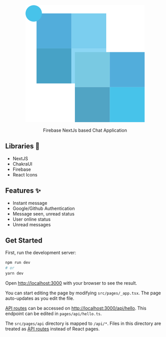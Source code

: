 <div align="center">
    <img src="https://github.com/khan-asfi-reza/message-grid/blob/main/src/assets/images/logo.svg" alt="">
    <p>
        Firebase NextJs based Chat Application
    </p>
</div>

## Libraries 🔖

- NextJS
- ChakraUI
- Firebase
- React Icons

## Features ✨

- Instant message
- Google/Github Authentication
- Message seen, unread status
- User online status
- Unread messages

## Get Started

First, run the development server:

```bash
npm run dev
# or
yarn dev
```

Open [http://localhost:3000](http://localhost:3000) with your browser to see the result.

You can start editing the page by modifying `src/pages/_app.tsx`. The page auto-updates as you edit the file.

[API routes](https://nextjs.org/docs/api-routes/introduction) can be accessed on [http://localhost:3000/api/hello](http://localhost:3000/api/hello). This endpoint can be edited in `pages/api/hello.ts`.

The `src/pages/api` directory is mapped to `/api/*`. Files in this directory are treated as [API routes](https://nextjs.org/docs/api-routes/introduction) instead of React pages.
